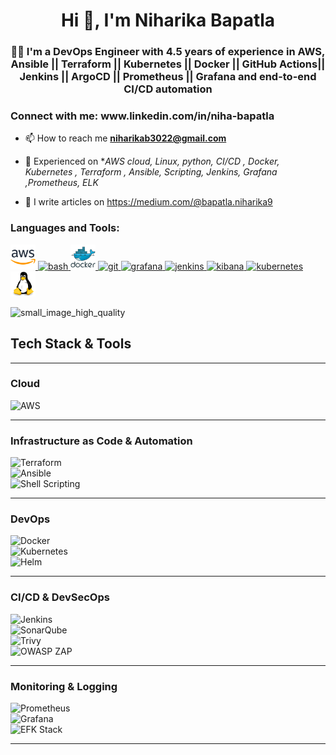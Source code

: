 <h1 align="center">Hi 👋, I'm Niharika Bapatla</h1>
<h3 align="center">👩‍💻 I'm a DevOps Engineer with 4.5 years of experience in AWS, Ansible || Terraform || Kubernetes || Docker || GitHub Actions|| Jenkins || ArgoCD || Prometheus || Grafana and end-to-end CI/CD automation</h3>


<h3 align="left">Connect with me: www.linkedin.com/in/niha-bapatla </h3>
<p align="left">
</p>

- 📫 How to reach me **niharikab3022@gmail.com**


- 💬 Experienced on **AWS cloud, Linux, python, CI/CD , Docker, Kubernetes , Terraform , Ansible, Scripting, Jenkins, Grafana ,Prometheus, ELK*
  
- 📝 I write articles on https://medium.com/@bapatla.niharika9


<h3 align="left">Languages and Tools:</h3>
<p align="left"> <a href="https://aws.amazon.com" target="_blank" rel="noreferrer"> <img src="https://raw.githubusercontent.com/devicons/devicon/master/icons/amazonwebservices/amazonwebservices-original-wordmark.svg" alt="aws" width="40" height="40"/> </a> <a href="https://www.gnu.org/software/bash/" target="_blank" rel="noreferrer"> <img src="https://www.vectorlogo.zone/logos/gnu_bash/gnu_bash-icon.svg" alt="bash" width="40" height="40"/> </a> <a href="https://www.docker.com/" target="_blank" rel="noreferrer"> <img src="https://raw.githubusercontent.com/devicons/devicon/master/icons/docker/docker-original-wordmark.svg" alt="docker" width="40" height="40"/> </a> <a href="https://git-scm.com/" target="_blank" rel="noreferrer"> <img src="https://www.vectorlogo.zone/logos/git-scm/git-scm-icon.svg" alt="git" width="40" height="40"/> </a> <a href="https://grafana.com" target="_blank" rel="noreferrer"> <img src="https://www.vectorlogo.zone/logos/grafana/grafana-icon.svg" alt="grafana" width="40" height="40"/> </a> <a href="https://www.jenkins.io" target="_blank" rel="noreferrer"> <img src="https://www.vectorlogo.zone/logos/jenkins/jenkins-icon.svg" alt="jenkins" width="40" height="40"/> </a> <a href="https://www.elastic.co/kibana" target="_blank" rel="noreferrer"> <img src="https://www.vectorlogo.zone/logos/elasticco_kibana/elasticco_kibana-icon.svg" alt="kibana" width="40" height="40"/> </a> <a href="https://kubernetes.io" target="_blank" rel="noreferrer"> <img src="https://www.vectorlogo.zone/logos/kubernetes/kubernetes-icon.svg" alt="kubernetes" width="40" height="40"/> </a> <a href="https://www.linux.org/" target="_blank" rel="noreferrer"> <img src="https://raw.githubusercontent.com/devicons/devicon/master/icons/linux/linux-original.svg" alt="linux" width="40" height="40"/> </a> </p>

<img width="300" height="300" alt="small_image_high_quality" src="https://github.com/user-attachments/assets/364148fb-9b1f-4330-bf12-161173363c93" />


## **Tech Stack & Tools**

---

### **Cloud**
![AWS](https://img.shields.io/badge/AWS-VPC%2C%20EC2%2C%20Elastic%20Load%20Balancer%20(ELB)%20Auto%20Scaling%20Groups%20(ASG)%2C%20IAM%2C%20S3%2C%20ROUTE53%2C%20CLOUDWATCH%2C%20CLOUDFRONT%2C%20SECRETMANAGER-0f1689?style=flat-square&logo=amazonaws)  

---

### **Infrastructure as Code & Automation**
![Terraform](https://img.shields.io/badge/Terraform-IaC-orange?style=flat-square&logo=terraform)  
![Ansible](https://img.shields.io/badge/Ansible-Automation-yellow?style=flat-square&logo=ansible)  
![Shell Scripting](https://img.shields.io/badge/Shell-Bash%20Scripting-blueviolet?style=flat-square&logo=gnu-bash)

---

### **DevOps**
![Docker](https://img.shields.io/badge/Docker-Containerization-purple?style=flat-square&logo=docker)  
![Kubernetes](https://img.shields.io/badge/Kubernetes-Orchestration-orange?style=flat-square&logo=kubernetes)  
![Helm](https://img.shields.io/badge/Helm-K8s%20Charts-0f1689?style=flat-square&logo=helm)

---

### **CI/CD & DevSecOps**
![Jenkins](https://img.shields.io/badge/Jenkins-CI%2FCD-green?style=flat-square&logo=jenkins)  
![SonarQube](https://img.shields.io/badge/SonarQube-Static%20Analysis-orange?style=flat-square&logo=sonarqube)  
![Trivy](https://img.shields.io/badge/Trivy-Image%20Scanning-blueviolet?style=flat-square&logo=aqua-security)  
![OWASP ZAP](https://img.shields.io/badge/OWASP%20ZAP-DAST-yellow?style=flat-square&logo=owasp)

---

### **Monitoring & Logging**
![Prometheus](https://img.shields.io/badge/Prometheus-Monitoring-blue?style=flat-square&logo=prometheus)  
![Grafana](https://img.shields.io/badge/Grafana-Dashboards-red?style=flat-square&logo=grafana)  
![EFK Stack](https://img.shields.io/badge/EFK-Logging-lightgrey?style=flat-square&logo=elasticstack)

----
